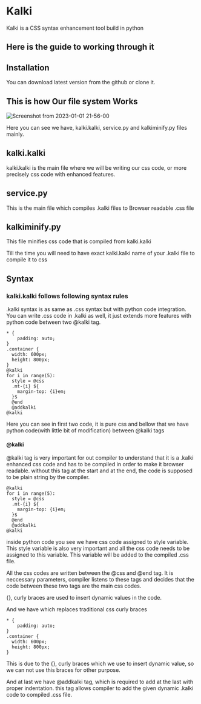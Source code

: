 
# Kalki

Kalki is a CSS syntax enhancement tool build in python


## Here is the guide to working through it




## Installation

You can download latest version from the github or clone it.
    
## This is how Our file system Works







![Screenshot from 2023-01-01 21-56-00](https://user-images.githubusercontent.com/46971615/210178899-e5c66ffd-a470-40aa-8e62-da2d050cbb24.png)

Here you can see we have, kalki.kalki, service.py and kalkiminify.py files mainly.

## kalki.kalki

kalki.kalki is the main file where we will be writing our css code, or more precisely css code with enhanced features.

## service.py

This is the main file which compiles .kalki files to Browser readable .css file

## kalkiminify.py

This file minifies css code that is compiled from kalki.kalki

Till the time you will need to have exact kalki.kalki name of your .kalki file to compile it to css

## Syntax
### kalki.kalki follows following syntax rules
.kalki syntax is as same as .css syntax but with python code integration. You can write .css code in .kalki as well, it just extends more features with python code between two @kalki tag.

```python/css
* {
    padding: auto;
}
.container {
  width: 600px;
  height: 800px;
}
@kalki
for i in range(5):
  style = @css
  .mt-{i} ${
    margin-top: {i}em;
  }$
  @end
  @addkalki
@kalki
```
Here you can see in first two code, it is pure css and bellow that we have python code(with little bit of modification) between @kalki tags

#### @kalki
@kalki tag is very important for out compiler to understand that it is a .kalki enhanced css code and has to be compiled in order to make it browser readable. without this tag at the start and at the end, the code is supposed to be plain string by the compiler.

```python/css
@kalki
for i in range(5):
  style = @css
  .mt-{i} ${
    margin-top: {i}em;
  }$
  @end
  @addkalki
@kalki
```

inside python code you see we have css code assigned to style variable. This style variable is also very important and all the css code needs to be assigned to this variable. This variable will be added to the compiled .css file.

All the css codes are written between the @css and @end tag. It is neccessary parameters, compiler listens to these tags and decides that the code between these two tags are the main css codes.

{}, curly braces are used to insert dynamic values in the code.

And we have ${}$ which replaces traditional css curly braces
```python/css
* {
    padding: auto;
}
.container {
  width: 600px;
  height: 800px;
}
```
This is due to the {}, curly braces which we use to insert dynamic value, so we can not use this braces for other purpose.

And at last we have @addkalki tag, which is required to add at the last with proper indentation. this tag allows compiler to add the given dynamic .kalki code to compiled .css file.

